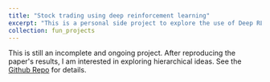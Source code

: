 ```yaml
---
title: "Stock trading using deep reinforcement learning"
excerpt: "This is a personal side project to explore the use of Deep RL in stock trading. As a start, I am currently trying to reproduce the results of the paper - <a src="https://ieeexplore.ieee.org/document/8786132">Deep Robust Reinforcement Learning for Practical Algorithmic Trading</a><br/> <br/>"
collection: fun_projects
---
```

<p>
  This is still an incomplete and ongoing project. After reproducing the paper's results, I am interested in exploring hierarchical ideas. See the <a href = "https://https://github.com/richielo/RL_Trade">Github Repo</a> for details.
</p>
